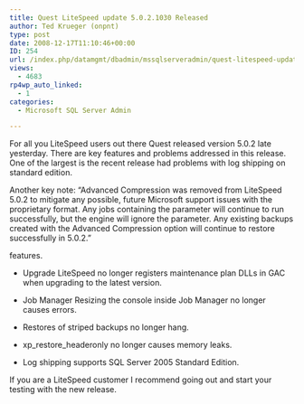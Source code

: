 ```yaml
---
title: Quest LiteSpeed update 5.0.2.1030 Released
author: Ted Krueger (onpnt)
type: post
date: 2008-12-17T11:10:46+00:00
ID: 254
url: /index.php/datamgmt/dbadmin/mssqlserveradmin/quest-litespeed-update-5-0-2-1030-releas/
views:
  - 4683
rp4wp_auto_linked:
  - 1
categories:
  - Microsoft SQL Server Admin

---
```

For all you LiteSpeed users out there Quest released version 5.0.2 late yesterday. There are key features and problems addressed in this release. One of the largest is the recent release had problems with log shipping on standard edition.

Another key note: “Advanced Compression was removed from LiteSpeed 5.0.2 to mitigate any possible, future Microsoft support issues with the proprietary format. Any jobs containing the parameter will continue to run successfully, but the engine will ignore the parameter. Any existing backups created with the Advanced Compression option will continue to restore successfully in 5.0.2.”

features.
  
* Upgrade LiteSpeed no longer registers maintenance plan DLLs in GAC when upgrading to the latest version.
  
* Job Manager Resizing the console inside Job Manager no longer causes errors.
  
* Restores of striped backups no longer hang.
  
* xp\_restore\_headeronly no longer causes memory leaks.
  
* Log shipping supports SQL Server 2005 Standard Edition. 

If you are a LiteSpeed customer I recommend going out and start your testing with the new release.